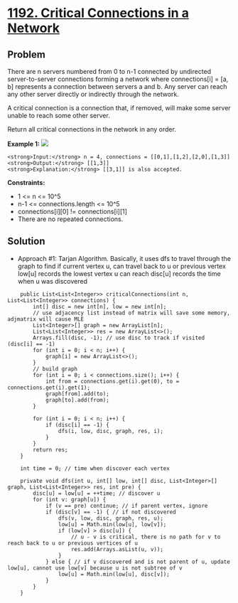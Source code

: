 # <a href='https://leetcode.com/problems/critical-connections-in-a-network/'>1192. Critical Connections in a Network</a>

## Problem
There are n servers numbered from 0 to n-1 connected by undirected server-to-server connections forming a network where 
connections[i] = [a, b] represents a connection between servers a and b. Any server can reach any other server directly 
or indirectly through the network.

A critical connection is a connection that, if removed, will make some server unable to reach some other server.

Return all critical connections in the network in any order.

<strong>Example 1:</strong>
<img src='https://assets.leetcode.com/uploads/2019/09/03/1537_ex1_2.png'>
```
<strong>Input:</strong> n = 4, connections = [[0,1],[1,2],[2,0],[1,3]]
<strong>Output:</strong> [[1,3]]
<strong>Explanation:</strong> [[3,1]] is also accepted.
```

<strong>Constraints:</strong>
- 1 <= n <= 10^5
- n-1 <= connections.length <= 10^5
- connections[i][0] != connections[i][1]
- There are no repeated connections.

## Solution
- Approach #1: Tarjan Algorithm.
Basically, it uses dfs to travel through the graph to find if current vertex u, can travel back to u or previous vertex
low[u] records the lowest vertex u can reach
disc[u] records the time when u was discovered
```
    public List<List<Integer>> criticalConnections(int n, List<List<Integer>> connections) {
        int[] disc = new int[n], low = new int[n];
        // use adjacency list instead of matrix will save some memory, adjmatrix will cause MLE
        List<Integer>[] graph = new ArrayList[n];
        List<List<Integer>> res = new ArrayList<>();
        Arrays.fill(disc, -1); // use disc to track if visited (disc[i] == -1)
        for (int i = 0; i < n; i++) {
            graph[i] = new ArrayList<>();
        }
        // build graph
        for (int i = 0; i < connections.size(); i++) {
            int from = connections.get(i).get(0), to = connections.get(i).get(1);
            graph[from].add(to);
            graph[to].add(from);
        }

        for (int i = 0; i < n; i++) {
            if (disc[i] == -1) {
                dfs(i, low, disc, graph, res, i);
            }
        }
        return res;
    }

    int time = 0; // time when discover each vertex

    private void dfs(int u, int[] low, int[] disc, List<Integer>[] graph, List<List<Integer>> res, int pre) {
        disc[u] = low[u] = ++time; // discover u
        for (int v: graph[u]) {
            if (v == pre) continue; // if parent vertex, ignore
            if (disc[v] == -1) { // if not discovered
                dfs(v, low, disc, graph, res, u);
                low[u] = Math.min(low[u], low[v]);
                if (low[v] > disc[u]) {
                    // u - v is critical, there is no path for v to reach back to u or previous vertices of u
                    res.add(Arrays.asList(u, v));
                }
            } else { // if v discovered and is not parent of u, update low[u], cannot use low[v] because u is not subtree of v
                low[u] = Math.min(low[u], disc[v]);
            }
        }
    }
```
